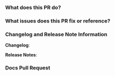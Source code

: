 <!-- Please review the following before submitting a PR:
Che's Contributing Guide: https://github.com/eclipse/che/blob/master/CONTRIBUTING.md
Pull Request Policy: https://github.com/eclipse/che/wiki/Development-Workflow#pull-requests
-->

### What does this PR do?


### What issues does this PR fix or reference?


### Changelog and Release Note Information
**Changelog**:<!-- one line entry to be added to changelog -->

**Release Notes**:<!-- markdown to be included in marketing announcement - N/A for bugs -->


### Docs Pull Request
<!-- Please add a matching PR to [the docs repo](http://github.com/eclipse/che-docs) and link that PR to this issue.
Both will be merged at the same time. -->
